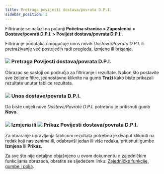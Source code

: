 ```yaml
---
title: Pretraga povijesti dostava/povrata D.P.I.
sidebar_position: 2
---
```


Filtriranje se nalazi na putanji **Početna stranica > Zaposlenici > Dostave/povrati D.P.I. > Povijest dostava/povrata D.P.I.**.   

Filtriranje podataka omogućuje unos novih *Dostava/Povrata D.P.I.* ili pretraživanje već postojećih radi pregleda, izmjene ili brisanja.  

### ![](/img/neutral/common/search.png) Pretraga Povijesti dostava/povrata D.P.I.

Obrazac se sastoji od područja za filtriranje i rezultate. Nakon što postavite sve željene filtre, jednostavno kliknite na gumb **Traži** kako biste prikazali rezultate unutar tablice rezultata.   

### ![](/img/neutral/common/new.png) Unos dostave/povrata D.P.I.

Da biste unijeli nove *Dostave/Povrate D.P.I.* potrebno je pritisnuti gumb **Novo**.   

### ![](/img/neutral/common/edit.png) Izmjena ili ![](/img/neutral/common/view.png) Prikaz Povijesti dostava/povrata D.P.I.

Za otvaranje upravljanja tablicom rezultata potrebno je dvaput kliknuti na redak koji nas zanima ili, odabravši jedan ili više redaka, pritisnuti gumbe  **Izmjena** ili **Prikaz**.   

Za sve što nije detaljno objašnjeno u ovom dokumentu o zajedničkim funkcijama obrazaca, obratite se sljedećem linku: [Zajedničke funkcije, gumbe i polja](/docs/guide/common).